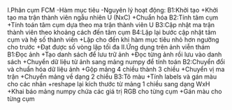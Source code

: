 I.Phân cụm FCM
-Hàm mục tiêu
-Nguyên lý hoạt động:
B1:Khởi tạo
  +Khởi tạo ma trận thành viên ngẫu nhiên U (NxC)
  +Chuẩn hóa
B2:Tính tâm cụm
  +Tính toán tâm cụm dựa theo ma trận thành viên U
B3:Cập nhật ma trận thành viên theo khoảng cách đến tâm cụm
B4:Lặp lại bước cập nhật tâm cụm và hệ số thành viên 
  +Lặp cho đến khi hàm mục tiêu nhỏ hơn ngưỡng cho trước
  +Đạt được số vòng lặp tối đa
II.Ứng dụng trên ảnh viễn thám
B1:Đọc ảnh
  +Tạo danh sách để lưu trữ ảnh
  +Đọc từng ảnh rồi lưu vào danh sách
  +Chuyển dữ liệu từ ảnh sang mảng numpy để tính toán
B2:Chuyển đổi và chuẩn hóa dữ liệu ảnh
  +Gộp mảng 4 chiều thành 3 chiều
  +Chuyển vị ma trận
  +Chuyển mảng về dạng 2 chiều
B3:Tô màu
  +Tính labels và gán màu cho các nhãn
  +reshape lại kích thước từ mảng 1 chiều sang dạng WxH
  +Khai báo mảng numpy chứa các giá trị RGB cho từng cụm
  +Gán màu cho từng cụm
